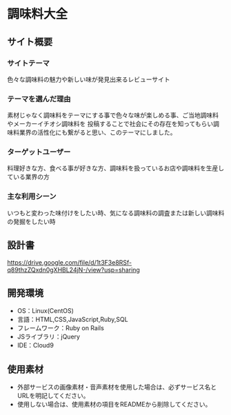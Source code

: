# 調味料大全

## サイト概要
### サイトテーマ
色々な調味料の魅力や新しい味が発見出来るレビューサイト

### テーマを選んだ理由
素材じゃなく調味料をテーマにする事で色々な味が楽しめる事、ご当地調味料やメーカーイチオシ調味料を
投稿することで社会にその存在を知ってもらい調味料業界の活性化にも繋がると思い、このテーマにしました。

### ターゲットユーザー
料理好きな方、食べる事が好きな方、調味料を扱っているお店や調味料を生産している業界の方

### 主な利用シーン
いつもと変わった味付けをしたい時、気になる調味料の調査または新しい調味料の発掘をしたい時

## 設計書
https://drive.google.com/file/d/1t3F3e8RSf-q89thzZQxdn0gXHBL24jN-/view?usp=sharing

## 開発環境
- OS：Linux(CentOS)
- 言語：HTML,CSS,JavaScript,Ruby,SQL
- フレームワーク：Ruby on Rails
- JSライブラリ：jQuery
- IDE：Cloud9

## 使用素材
- 外部サービスの画像素材・音声素材を使用した場合は、必ずサービス名とURLを明記してください。
- 使用しない場合は、使用素材の項目をREADMEから削除してください。